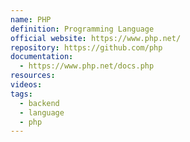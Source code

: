 ```yaml
---
name: PHP
definition: Programming Language
official website: https://www.php.net/
repository: https://github.com/php
documentation:
  - https://www.php.net/docs.php
resources: 
videos: 
tags:
  - backend
  - language
  - php
---
```


